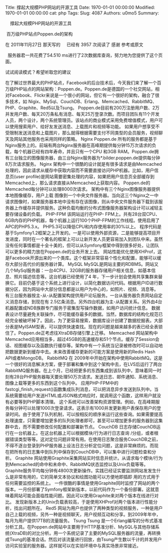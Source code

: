 Title: 撑起大规模PHP网站的开源工具
Date: 1970-01-01 00:00:00
Modified: 1970-01-01 00:00:00
cat: php
Tags: 
Slug: 4087
Authors: u0mo5 
Summary: 

 
 
撑起大规模PHP网站的开源工具

 百万级PHP站点Poppen.de的架构

在 2011年11月27日 那天写的     已经有 3957 次阅读了
感谢 参考或原文



 
服务器君一共花费了54.510 ms进行了2次数据库查询，努力地为您提供了这个页面。

试试阅读模式？希望听取您的建议   



在了解过世界最大的PHP站点，Facebook的后台技术后，今天我们来了解一个百万级PHP站点的网站架构：Poppen.de。Poppen.de是德国的一个社交网站，相对Facebook、Flickr来说是一个很小的网站，但它有一个很好的架构，融合了很多技术，如 Nigix、MySql、CouchDB、Erlang、Memcached、RabbitMQ、PHP、Graphite、Red5以及Tsung。
Poppen.de目前有200万注册用户数、2万并发用户数、每天20万条私有消息、每天25万登录次数。而项目团队有11个开发人员，两个设计，两个系统管理员。该站点的商业模式采用免费增值模式，用户可以使用搜索用户、给好友发送消息、上载图片和视频等功能。
如果用户想享受不受限制发送消息和上载图片，那么就得根据需要支付不同类型的会员服务，视频聊天及网站其他服务也采用同样的策略。
Nginx
Poppen.de 所有的服务都是基于Nginx服务上的。前端有两台Nginx服务器在高峰期提供每分钟15万次请求的负载，每个机器已经有四年寿命，并且只有一个CPU 和3GB RAM。Poppen.de拥有三台独立的图像服务器，由三台Nginx服务器为*.bilder.poppen.de提供每分钟8万次请求服务。
Nginx 架构中一个很酷的设计就是有很多请求是由Memcached处理的，因此请求从缓存中获取内容而不需要直接访问PHP机器。比如，用户信息页(user profile)是网站需要密集处理的内容，如果把用户信息页全部缓存到Memcached上，那么请求直接从Memcached上获取内容。 Poppen.de的Memcached每分钟可以处理8000次请求。
架构中有三个Nginx图像服务器提供本地图像缓存，用户上载 图像到一个中央文件服务器。当向这三个Nginx之一中请求图像时，如果服务器本地中没有存在该图像，则从中央文件服务器下载到该服务器上作缓存并提供服务。这种负载均衡的分布式图像服务器架构设计可以减轻主要存储设备的负载。
PHP-FPM
该网站运行在PHP- FPM上。共有28台双CPU、6GB内存的PHP机器，每个机器上运行100个PHP-FPM的工作线程。使用启用了APC的PHP5.3.x。 PHP5.3可以降低CPU和内存使用率的30%以上。
程序代码是基于Symfony1.2框架之上开发的。一是可以使用外部资源，二是能够提高项目开发进度，同时在一个著名的框架上可以让新开发人员更容易加入到团队中来。虽然没有任何事情都是十全十美的，但可以从Symfony框架中得到很多好处，让团队可以更多的精力放在Poppen.de的业务开发上去。
网站性能优化使用XHProf，这是Facebook开源出来的一个类库。这个框架非常容易个性化和配置，能够可以缓存大部分高代价的服务器计算。
MySQL
MySQL是网站主要的RDBMS。网站又几个MySql服务器：一台4CPU、32GB的服务器存储用户相关信息，如基本信息、照片描述信息等。这台机器已经使用了4 年，下一步计划会使用共享集群来替换它。目前仍基于这个系统上进行设计，以简化数据访问代码。根据用户ID进行数据分区，因为网站中大部分信息都是以用户为中心的，如照片、视频、消息等。
有三台服务器按主-从-从配置架构提供用户论坛服务。一台从服务器负责网站自定义消息存储，到现在有 2.5亿条消息。另外四台机器为主-从配置关系。另外由4台机器配置成NDB族群专门服务于密集型写操作数据，如用户访问统计信息。
数据表设计尽量避免关联操作，尽可能缓存最多的数据。当然，数据库的结构化规范已经完全被破坏掉了。因此，为了更容易搜索，数据库设计创建了数据挖掘表。大部分表是MyISAM型表，可以提供快速查找。现在的问题是越来越多的表已经全表锁住了。Poppen.de正考虑往XtraDB存储引擎上迁移。
Memcached
网站架构中Memcached应用相当多，超过45GB的高速缓存和51个节点。缓存了Session会话、视图缓存以及函数执行缓存等。架构中有一个系统当记录被修改时可以自动地把数据更新到缓存中去。未来改善缓存更新的可能方案是使用新的Redis Hash API或者MongoDB。
RabbitMQ
在 2009年中开始在架构中使用RabbitMQ。这是一个很好的消息解决方案，便于部署和集中到这个架构中去，在LVS后运行了两台RabbitMQ服务器。在上个月，已经把更多的东西集成到该队列中，意味着同一时刻有28台PHP服务器每天要处理50万次请求。发送日志、邮件通知、系统消息、图像上载等更多的东西到这个队列中。
应用PHP-FPM中的fastcgi_finish_request()函数集成队列消息，可以把消息异步发送到队列中。当系统需要给用户发送HTML或JSON格式响应时，就调用这个函数，这样用户就没有必要等到PHP脚本清理。
这个系统可以改善架构资源管理。例如，在高峰期服务每分钟可以处理1000次登录请求。这表示有1000并发更新用户表保存用户的登录时间。由于使用了队列机制，可以按相反的顺序来运行这些查询。如果需要提高处理速度，只需要增加更多的队列处理者即可，甚至可以增加更多的服务器到这集群中去，而不需要修改任何配置和部署新节点。
CouchDB
日志存储CouchDB运行在一台机器上。在这台机器上可以根据模块/行为进行日志查询 /分组，或者根据错误类型等等。这对定位问题非常有用。在使用日志聚合服务CouchDB之前，不得不逐台登录到PHP服务器上设法日志分析定位问题，这是非常麻烦的。而现在把所有的日志集中到队列中保存到CouchDB中，可以集中进行问题检查和分析。
Graphite
网站使用Graphite采集网站实时信息并统计。从请求每个模块/行为到Memcached的命中和未命中、RabbitMQ状态监控以及Unix负载等等。Graphite服务平均每分钟有4800次更新操作。实践已经证实要监测网站发发生什么是非常有用的，它的简单文本协议和绘图功能可以方便地即插即 用的方式用于任何需要监控的系统上。
一件很酷的事情是使用Graphite同时监控了网站的两个版本。一月份部署了Symfony框架新版本，以前代码作为一个备份部署。这就意味着网站可能会面临性能问题。因此可以使用Graphite来对两个版本在线进行对比。
发现新版本上的Unix负载表较高，于是使用XHProf对两个版本进行性能分析，找出问题所在。
Red5
网站为用户也提供了两种类型的视频服务，一种是用户自己上载的视频，另外一种是视频聊天，用户视频互动和分享。到2009年年中，每月为用户提供17TB的流量服务。
Tsung
Tsung 是一个Erlang编写的分布式基准分析工具。在Poppen.de网站中主要用于HTTP基准分析、MySQL与其他存储系统(XtraDB)的对比分析。用一个系统记录了主要的MySQL服务器的流量，再转换成Tsung的基准会话。然后对该流量进行回放，由Tsung产生数以千计的并发用户访问实验室的服务器。这样就可以在实验环境中与真实场景非常接近。


